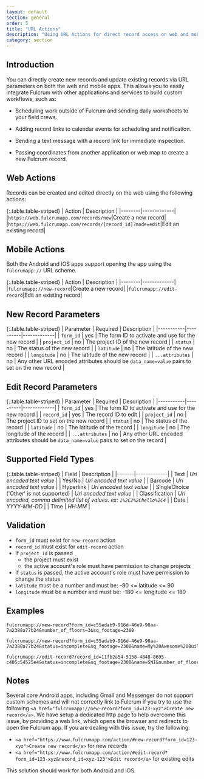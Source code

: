 ```yaml
---
layout: default
section: general
order: 5
title: "URL Actions"
description: "Using URL Actions for direct record access on web and mobile"
category: section
---
```


## Introduction

You can directly create new records and update existing records via URL parameters on both the web and mobile apps. This allows you to easily integrate Fulcrum with other applications and services to build custom workflows, such as:

- Scheduling work outside of Fulcrum and sending daily worksheets to your field crews.

- Adding record links to calendar events for scheduling and notification.

- Sending a text message with a record link for immediate inspection.

- Passing coordinates from another application or web map to create a new Fulcrum record.

## Web Actions

Records can be created and edited directly on the web using the following actions:

{:.table.table-striped}
| Action | Description |
|--------|-------------|
|`https://web.fulcrumapp.com/records/new`|Create a new record|
|`https://web.fulcrumapp.com/records/[record_id]?mode=edit`|Edit an existing record|


## Mobile Actions

Both the Android and iOS apps support opening the app using the `fulcrumapp://` URL scheme.

{:.table.table-striped}
| Action | Description |
|--------|-------------|
|`fulcrumapp://new-record`|Create a new record|
|`fulcrumapp://edit-record`|Edit an existing record|

## New Record Parameters

{:.table.table-striped}
| Parameter | Required | Description |
|-----------|----------|-------------|
| `form_id` | yes | The form ID to activate and use for the new record |
| `project_id` | no | The project ID of the new record |
| `status` | no | The status of the new record |
| `latitude` | no | The latitude of the new record |
| `longitude` | no | The latitude of the new record |
| `...attributes` | no | Any other URL encoded attributes should be `data_name=value` pairs to set on the new record |

## Edit Record Parameters

{:.table.table-striped}
| Parameter | Required | Description |
|-----------|----------|-------------|
| `form_id` | yes | The form ID to activate and use for the new record |
| `record_id` | yes | The record ID to edit |
| `project_id` | no | The project ID to set on the new record |
| `status` | no | The status of the record |
| `latitude` | no | The latitude of the record |
| `longitude` | no | The longitude of the record |
| `...attributes` | no | Any other URL encoded attributes should be `data_name=value` pairs to set on the record |

## Supported Field Types

{:.table.table-striped}
| Field | Description |
|-------|-------------|
| Text | _Uri encoded text value_ |
| Yes/No | _Uri encoded text value_ |
| Barcode | _Uri encoded text value_ |
| Hyperlink | _Uri encoded text value_ |
| SingleChoice ('Other' is not supported) | _Uri encoded text value_ |
| Classification | _Uri encoded, comma delimited list of values. ex: `1%2C2%2Chello%2C4`_ |
| Date | _YYYY-MM-DD_ |
| Time | _HH:MM_ |

## Validation

- `form_id` must exist for `new-record` action
- `record_id` must exist for `edit-record` action
- If `project_id` is passed
  - the project must exist
  - the active account's role must have permission to change projects
- If `status` is passed, the active account's role must have permission to change the status
- `latitude` must be a number and must be: -90 <= latitude <= 90
- `longitude` must be a number and must be: -180 <= longitude <= 180

## Examples

```
fulcrumapp://new-record?form_id=c55adab9-916d-46e9-98aa-7a2388a77b24&number_of_floors=3&sq_footage=2300
```

```
fulcrumapp://new-record?form_id=c55adab9-916d-46e9-98aa-7a2388a77b24&status=incomplete&sq_footage=2300&name=My%20Awesome%20Building&number_of_floors=3&latitude=28.038046&longitude=-81.952514
```

```
fulcrumapp://edit-record?record_id=11fb2a54-5158-4848-8695-c405c54525e4&status=incomplete&sq_footage=2300&name=SNI&number_of_floors=3&latitude=28.038046&longitude=-81.952514
```

## Notes

Several core Android apps, including Gmail and Messenger do not support custom schemes and will not correctly link to Fulcrum if you try to use the following `<a href="fulcrumapp://new-record?form_id=123-xyz">Create new record</a>`. We have setup a dedicated http page to help overcome this issue, by providing a web link, which opens the browser and redirects to open the Fulcrum app. If you are dealing with this issue, try the following:

* `<a href="https://www.fulcrumapp.com/action/#new-record?form_id=123-xyz">Create new record</a>` for new records
* `<a href="https://www.fulcrumapp.com/action/#edit-record?form_id=123-xyz&record_id=xyz-123">Edit record</a>` for existing edits

This solution should work for both Android and iOS.
